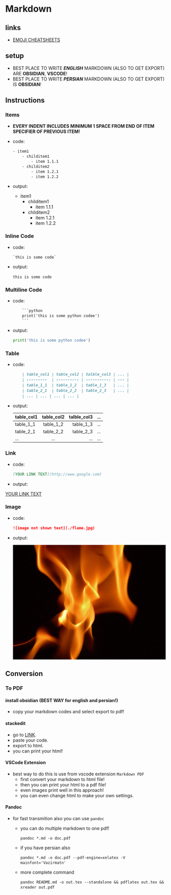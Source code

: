# Markdown

## links

- [EMOJI CHEATSHEETS](https://github.com/ikatyang/emoji-cheat-sheet/blob/master/README.md)

## setup

- BEST PLACE TO WRITE ***ENGLISH*** MARKDOWN (ALSO TO GET EXPORT) ARE **OBSIDIAN**, **VSCODE**!
- BEST PLACE TO WRITE ***PERSIAN*** MARKDOWN (ALSO TO GET EXPORT) IS **OBSIDIAN**!

## Instructions

### Items

- **EVERY INDENT INCLUDES MINIMUM 1 SPACE FROM END OF ITEM SPECIFIER OF PREVIOUS ITEM!**

- code:

    ```shell
    - item1
        - childitem1
            - item 1.1.1
        - childitem2
            - item 1.2.1
            - item 1.2.2
    ```

- output:

  - item1
    - childitem1
      - item 1.1.1
    - childitem2
      - item 1.2.1
      - item 1.2.2

### Inline Code

- code:

    ```shell
    `this is some code`
    ```

- output:

    `this is some code`

### Multiline Code

- code:

    ```shell
        ```python
        print('this is some python codee')    
        ```
    ```

- output:

    ```python
    print('this is some python codee')    
    ```

### Table

- code:

    ```md
        | table_col1 | table_col2 | talble_col3 | ... |
        | :--------  | :--------: | ----------: | --- |
        | table_1_1  | table_1_2  | table_1_3   | ... |
        | table_2_1  | table_2_2  | table_2_3   | ... |
        | ... | ... | ... | ... |
    ```

- output:

    | table_col1 | table_col2 | talble_col3 | ... |
    | :--------  | :--------: | ----------: | --- |
    | table_1_1  | table_1_2  | table_1_3   | ... |
    | table_2_1  | table_2_2  | table_2_3   | ... |
    | ... | ... | ... | ... |

### Link

- code:

    ```md
    [YOUR LINK TEXT](http://www.google.com)
    ```

- output:

[YOUR LINK TEXT](http://www.google.com)
  

### Image

- code:

    ```md
    ![image not shown text](./flame.jpg)
    ```

- output:

    ![image not shown text](./flame.jpg)

## Conversion

### To PDF

#### install obsidian (BEST WAY for english and persian!)

- copy your markdown codes and select export to pdf!

#### stackedit

- go to [LINK](https://stackedit.io/app#).
- paste your code.
- export to html.
- you can print your html!

#### VSCode Extension

- best way to do this is use from vscode extension `Markdown PDF`
  - first convert your markdown to html file!
  - then you can print your html to a pdf file!
  - even images print well in this approach!
  - you can even change html to make your own settings.

#### Pandoc

- for fast transmition also you can use `pandoc`
  - you can do multiple markdown to one pdf!

    ```shell
    pandoc *.md -o doc.pdf
    ```

  - if you have persian also

    ```shell
    pandoc *.md -o doc.pdf --pdf-engine=xelatex -V mainfont='Vazirmatn'
    ```

  - more complete command

    ```shell
    pandoc README.md -o out.tex --standalone && pdflatex out.tex && xreader out.pdf
    ```
